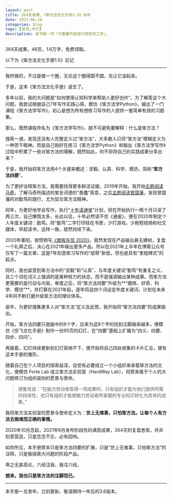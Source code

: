```yaml
---
layout: post
title: 264天成果,《笨方法文化手册1.0》发布
date: 2021-06-18
categories: blog
tags: [读书,卡片]
description: 读书是一项「对重要内容进行提炼的工序」。
---
```


264天成果，46页，1.6万字，免费领取。

以下为《笨方法文化手册1.0》后记

-----

我所做的，不过是做一个圈，无论这个圈得圆不圆，先让它滚起来。

于是，这本《笨方法文化手册》诞生了。

多年以前，我的大问题是“如何使用认知科学来帮助人更好创作”，为了解答这个大问题，我尝试根据自己7年写作实践心得，模仿《笨方法学Python》，输出了一门课程《笨方法学写作》，初心是想为所有想练习写作的人提供一套简单有效的习题集。

那么，既然课程命名为《笨方法学写作》，就不可避免要解释：什么是笨方法？

搜索一通，发现还没有人完整定义过“笨方法”，大多数人只将“笨方法”模糊定义为一种苦干精神。而是自己刚好在练习《笨方法学Python》和输出《笨方法学写作》过程中积累了一些对笨方法的理解，既然如此，何不将将自己的实践成果分享出来？

于是，我开始将笨方法用4个关键来概述：坚毅、认真、科学、模仿，简称“**笨方法四要**”。

为了更好诠释笨方法，我需要找得更多鲜活证据，2019年开始，我开始[主题阅读马奇](https://www.douban.com/doulist/46472818/)，了解马奇所描述的堂吉诃德的“愚蠢”真意，之后[主题阅读曾国藩](https://www.douban.com/doulist/109913623/)，发现曾国藩的对勤笃的践行，尤为契合笨方法精神。

同年，为更好地学会写作，执行“[十年读通鉴](https://www.cnfeat.com/blog/2019/05/04/TenYears/)”计划，但在开始执行一两个月只读了两三次，自己懒惰太多，长此以往，十年必然读不完《通鉴》，便在2020年制定个人年度关键词：勤笃。将“勤笃”二字打印挂在书房，少打游戏，少刷短视频和社交媒体，早起读书，这样一做，居然持续下来。

2020年重阳，按惯例写[《致股东信 2020》](https://www.cnfeat.com/blog/2020/10/25/LettersToshareholders2020/)，竟然发现在产品输出甚无建树，复盘一个礼拜之后，决心在2021年输出更多产品，所以在2021年上半年在博客公众号仅写了一篇文章，这是7年刻意练习写作的“屈辱”新低，但也是具有“里程碑式”的起点。


同时，我也留意到笨方法中的“坚毅”和“认真”，与年度关键词“勤笃”有重复之义，且三个词在词义上强调的是某种努力的状态，而不是强调输出某种成果。而笨方法更需要的是行动与内驱，审度之后，将“笨方法四要”升级为**“磨练、好奇、科学、模仿”**，并打算在2021年起，逐年将这四个词设定年度关键词，计划在未来4年间不断打磨升级笨方法的理论体系。

是年，为更好搜集更多人对“笨方法”定义及反馈，我开始将“笨方法四要”的成果输出。

开始，笨方法四要只是脑中的8个字，后来为这8个字的找到注脚越来越多，便模仿《奈飞文化手册》制作一份95页的幻灯，在“四要”基础上扩展为“四义、四要、四步、四问”。

再接着，幻灯持续更新到幻灯容纳不下，便开始将自己四处收集的卡片汇总，便有这本手册的雏形。

随着自己在个人项目的探索益深，自觉有必要成立一个小组织来承载笨方法的文化，便模仿 Forte Lab 成立笨方法实验室（HardWay Lab），将原来属于个人的大问题修订为组织级别的愿景与使命。

> 德鲁克说：“在脑力劳动者取得一项成果时，只有组织才能为他们提供所需的持续性。也只有组织才能使脑力劳动者所掌握的专业知识转化为具体的成果。”



我将笨方法实验室的愿景与使命定义为：**世上无难事，只怕笨方法。让每个人有方法去做难而正确的事情。**

2020年10月念起，2021年6月发布阶段性的满意成果，264天的复盘思索，并非刻意营造，只是念念不忘，必有回响。


如你所见，本手册原本只是笨方法四要的扩展，只是“世上无难事，只怕笨方法”的注释，只是我探索大问题的阶段产品。


卑之无甚高论，六经注我，我注六经。


**想来，我也只是笨方法的注脚而已。**



---



本手册一旦发布，立刻更新，敬请期待一年后的3.6版本。
